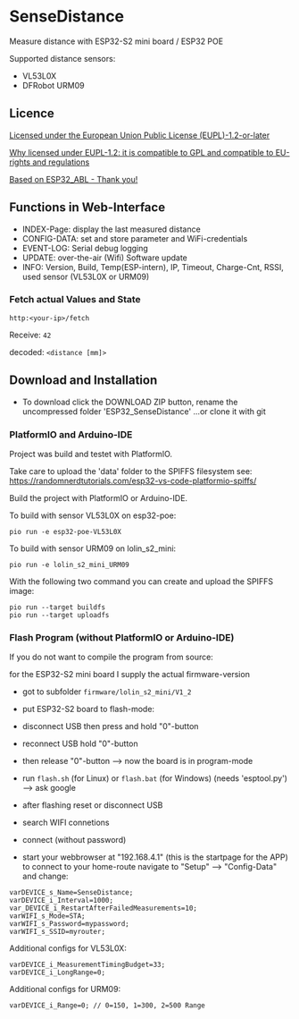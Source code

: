 # SenseDistance

Measure distance with ESP32-S2 mini board / ESP32 POE 

Supported distance sensors:

- VL53L0X
- DFRobot URM09

## Licence    
    
[Licensed under the European Union Public License (EUPL)-1.2-or-later](https://joinup.ec.europa.eu/collection/eupl/eupl-text-eupl-12)    
    
[Why licensed under EUPL-1.2: it is compatible to GPL and compatible to EU-rights and regulations](https://joinup.ec.europa.eu/collection/eupl/join-eupl-licensing-community)    

[Based on ESP32_ABL - Thank you!](https://github.com/raibisch/ESP32_ABL)

## Functions in Web-Interface

- INDEX-Page: display the last measured distance 
- CONFIG-DATA: set and store parameter and WiFi-credentials
- EVENT-LOG: Serial debug logging
- UPDATE: over-the-air (Wifi) Software update
- INFO: Version, Build, Temp(ESP-intern), IP, Timeout, Charge-Cnt, RSSI, used sensor (VL53L0X or URM09)

### Fetch actual Values and State

`http:<your-ip>/fetch`

Receive:
`42`

decoded:
`<distance [mm]>`

## Download and Installation

* To download click the DOWNLOAD ZIP button, rename the uncompressed folder 'ESP32_SenseDistance'
...or clone it with git 

### PlatformIO and Arduino-IDE

Project was build and testet with PlatformIO.

Take care to upload the 'data' folder to the SPIFFS filesystem 
see: https://randomnerdtutorials.com/esp32-vs-code-platformio-spiffs/

Build the project with PlatformIO or Arduino-IDE.

To build with sensor VL53L0X on esp32-poe:
```
pio run -e esp32-poe-VL53L0X
```

To build with sensor URM09 on lolin_s2_mini:
```
pio run -e lolin_s2_mini_URM09
```

With the following two command you can create and upload the SPIFFS image:

```
pio run --target buildfs
pio run --target uploadfs
```

### Flash Program (without PlatformIO or Arduino-IDE)

If you do not want to compile the program from source:

for the ESP32-S2 mini board I supply the actual firmware-version
- got to subfolder `firmware/lolin_s2_mini/V1_2`

- put ESP32-S2 board to flash-mode: 
- disconnect USB then press and hold "0"-button
- reconnect USB hold "0"-button
- then release "0"-button
--> now the board is in program-mode

- run `flash.sh` (for Linux) or `flash.bat` (for Windows)
(needs 'esptool.py') --> ask google

- after flashing reset or disconnect USB
- search WIFI connetions
- connect (without password) 
- start your webbrowser at "192.168.4.1" (this is the startpage for the APP)
  to connect to your home-route navigate to "Setup" --> "Config-Data" and change:

```config
varDEVICE_s_Name=SenseDistance;
varDEVICE_i_Interval=1000;
var_DEVICE_i_RestartAfterFailedMeasurements=10;
varWIFI_s_Mode=STA; 
varWIFI_s_Password=mypassword;
varWIFI_s_SSID=myrouter;
```

Additional configs for VL53L0X:
```config
varDEVICE_i_MeasurementTimingBudget=33;
varDEVICE_i_LongRange=0;
```

Additional configs for URM09:
```config
varDEVICE_i_Range=0; // 0=150, 1=300, 2=500 Range
```
